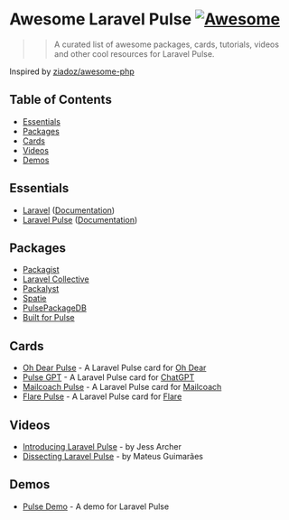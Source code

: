 # Awesome Laravel Pulse [![Awesome](https://cdn.rawgit.com/sindresorhus/awesome/d7305f38d29fed78fa85652e3a63e154dd8e8829/media/badge.svg)](https://github.com/sindresorhus/awesome)

> > A curated list of awesome packages, cards, tutorials, videos and other cool resources for Laravel Pulse.

Inspired by [ziadoz/awesome-php](https://github.com/ziadoz/awesome-php)

## Table of Contents

- [Essentials](#essentials)
- [Packages](#packages)
- [Cards](#cards)
- [Videos](#videos)
- [Demos](#demos)

## Essentials

* [Laravel](https://laravel.com) ([Documentation](https://laravel.com/docs))
* [Laravel Pulse](https://pulse.laravel.com/) ([Documentation](https://laravel.com/docs/10.x/pulse))

## Packages

* [Packagist](https://packagist.org/)
* [Laravel Collective](https://laravelcollective.com/)
* [Packalyst](http://packalyst.com/)
* [Spatie](https://spatie.be/en/opensource/laravel)
* [PulsePackageDB](https://pulsepackagedb.com/)
* [Built for Pulse](https://builtforpulse.com/)

## Cards

* [Oh Dear Pulse](https://github.com/ohdearapp/ohdear-pulse) - A Laravel Pulse card for [Oh Dear](https://ohdearapp.com/)
* [Pulse GPT](https://github.com/kurbanatabinen/pulsegpt) - A Laravel Pulse card for [ChatGPT](https://chat.openai.com/)
* [Mailcoach Pulse](https://github.com/spatie/mailcoach-pulse) - A Laravel Pulse card for [Mailcoach](https://mailcoach.app/)
* [Flare Pulse](https://github.com/spatie/flare-pulse) - A Laravel Pulse card for [Flare](https://flareapp.io/)

## Videos
* [Introducing Laravel Pulse](https://www.youtube.com/watch?v=-9jV5ra5KB4) - by Jess Archer
* [Dissecting Laravel Pulse](https://www.youtube.com/watch?v=R9l_g32ph9c) - by Mateus Guimarães

## Demos

* [Pulse Demo](https://github.com/xuchunyang/pulse-demo) - A demo for Laravel Pulse